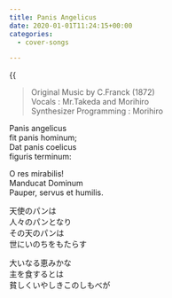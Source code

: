```yaml
---
title: Panis Angelicus
date: 2020-01-01T11:24:15+00:00
categories:
  - cover-songs

---
```

{{<audio panisf>}}

>Original Music by C.Franck (1872)  
> Vocals : Mr.Takeda and Morihiro  
> Synthesizer Programming : Morihiro  

Panis angelicus  
fit panis hominum;  
Dat panis coelicus  
figuris terminum:  

O res mirabilis!  
Manducat Dominum  
Pauper, servus et humilis.

天使のパンは  
人々のパンとなり  
その天のパンは  
世にいのちをもたらす

大いなる恵みかな  
主を食するとは  
貧しくいやしきこのしもべが  